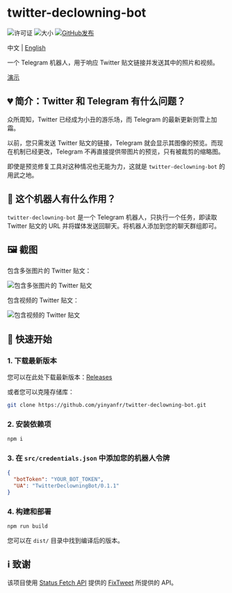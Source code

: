 # twitter-declowning-bot

![许可证](https://img.shields.io/github/license/yinyanfr/twitter-declowning-bot.svg?style=flat-square)
![大小](https://img.shields.io/github/repo-size/yinyanfr/twitter-declowning-bot?style=flat-square)
[![GitHub发布](https://img.shields.io/github/release/yinyanfr/twitter-declowning-bot.svg?style=flat-square)](https://github.com/yinyanfr/twitter-declowning-bot/releases/latest)

中文 | [English](./README.md)

一个 Telegram 机器人，用于响应 Twitter 贴文链接并发送其中的照片和视频。

[演示](https://t.me/twitter_declowning_bot)

## :broken_heart: 简介：Twitter 和 Telegram 有什么问题？

众所周知，Twitter 已经成为小丑的游乐场，而 Telegram 的最新更新则雪上加霜。

以前，您只需发送 Twitter 贴文的链接，Telegram 就会显示其图像的预览。而现在机制已经更改，Telegram 不再直接提供带图片的预览，只有被裁剪的缩略图。

即使是预览修复工具对这种情况也无能为力，这就是 `twitter-declowning-bot` 的用武之地。

## :star2: 这个机器人有什么作用？

`twitter-declowning-bot` 是一个 Telegram 机器人，只执行一个任务，即读取 Twitter 贴文的 URL 并将媒体发送回聊天。将机器人添加到您的聊天群组即可。

## :framed_picture: 截图

包含多张图片的 Twitter 贴文：

![包含多张图片的 Twitter 贴文](https://i.ibb.co/F3fqSzL/2023-11-03-16-58-43.png)

包含视频的 Twitter 贴文：

![包含视频的 Twitter 贴文](https://i.ibb.co/QNDdY9S/2023-11-03-16-58-59.png)

## :green_book: 快速开始

### 1. 下载最新版本

您可以在此处下载最新版本：[Releases](https://github.com/yinyanfr/twitter-declowning-bot/releases)

或者您可以克隆存储库：

```bash
git clone https://github.com/yinyanfr/twitter-declowning-bot.git
```

### 2. 安装依赖项

```bash
npm i
```

### 3. 在 `src/credentials.json` 中添加您的机器人令牌

```json
{
  "botToken": "YOUR_BOT_TOKEN",
  "UA": "TwitterDeclowningBot/0.1.1"
}
```

### 4. 构建和部署

```bash
npm run build
```

您可以在 `dist/` 目录中找到编译后的版本。

## :information_source: 致谢

该项目使用 [Status Fetch API](https://github.com/FixTweet/FixTweet/wiki/Status-Fetch-API) 提供的 [FixTweet](https://github.com/FixTweet/FixTweet) 所提供的 API。
